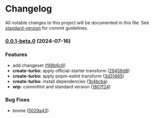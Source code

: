 # Changelog

All notable changes to this project will be documented in this file. See [standard-version](https://github.com/conventional-changelog/standard-version) for commit guidelines.

### [0.0.1-beta.0](https://github.com/tutods/sanity-image/compare/v0.1.8...v0.0.1-beta.0) (2024-07-16)


### Features

* add changeset ([f88b6c6](https://github.com/tutods/sanity-image/commit/f88b6c6b341891259d738ad22fb2765ad7201084))
* **create-turbo:** apply official-starter transform ([29458d8](https://github.com/tutods/sanity-image/commit/29458d8eb58ec25155b09b1e8c4c6ae8e1849e50))
* **create-turbo:** apply pnpm-eslint transform ([3d31465](https://github.com/tutods/sanity-image/commit/3d314652997edead3cecea725e8d1f76002b9fab))
* **create-turbo:** install dependencies ([1b4bcba](https://github.com/tutods/sanity-image/commit/1b4bcbab976a1fec7976f03f2f2414f6d8bdd5e6))
* **wip:** commitlint and standard version ([1807f24](https://github.com/tutods/sanity-image/commit/1807f24807c3a5a38186c04b052737594ed839bb))


### Bug Fixes

* biome ([5029a43](https://github.com/tutods/sanity-image/commit/5029a43f38b38b58b0bb17460f65abe35abecb7e))
